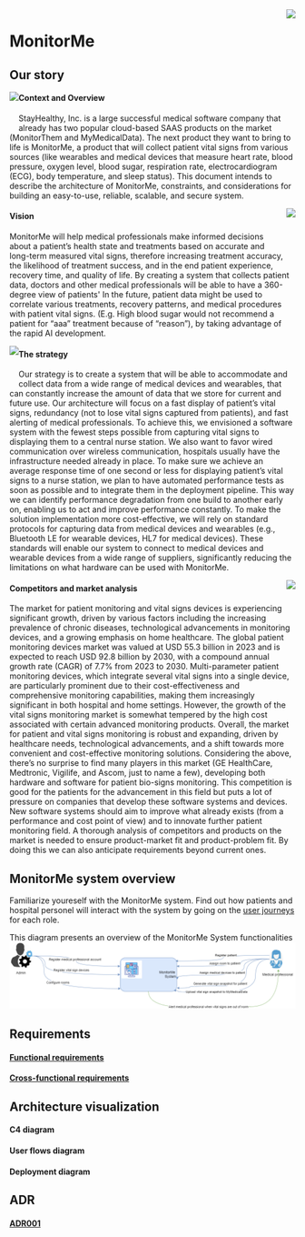<img src="https://static.vecteezy.com/system/resources/previews/017/316/736/original/an-icon-of-health-monitor-in-modern-style-pulse-monitor-vector.jpg" align="right" height="64px" />

# MonitorMe

## Our story
<img src="https://clipart-library.com/8300/1931/description-clipart-description-clipart-1.jpg" align="left" height="64px" />

#### Context and Overview
StayHealthy, Inc. is a large successful medical software company that already has two popular cloud-based SAAS products on the market (MonitorThem and MyMedicalData).
The next product they want to bring to life is MonitorMe, a product that will collect patient vital signs from various sources (like wearables and medical devices that measure heart rate, blood pressure, oxygen level, blood sugar, respiration rate, electrocardiogram (ECG), body temperature, and sleep status). 
This document intends to describe the architecture of MonitorMe, constraints, and considerations for building an easy-to-use, reliable, scalable, and secure system.

<img src="https://i.pinimg.com/564x/18/f2/b7/18f2b7eee77761c7e1ab048b9fbf5d43.jpg" align="right" height="64px" />

#### Vision
MonitorMe will help medical professionals make informed decisions about a patient’s health state and treatments based on accurate and long-term measured vital signs, therefore increasing treatment accuracy, the likelihood of treatment success, and in the end patient experience, recovery time, and quality of life.
By creating a system that collects patient data, doctors and other medical professionals will be able to have a 360-degree view of patients'
In the future, patient data might be used to correlate various treatments, recovery patterns, and medical procedures with patient vital signs. (E.g. High blood sugar would not recommend a patient for “aaa” treatment because of “reason”), by taking advantage of the rapid AI development.

<img src="https://i.pinimg.com/564x/aa/ce/91/aace91f72298caaaf2c0eddcc61bd402.jpg" align="left" height="64px" />

#### The strategy
Our strategy is to create a system that will be able to accommodate and collect data from a wide range of medical devices and wearables, that can constantly increase the amount of data that we store for current and future use. Our architecture will focus on a fast display of patient’s vital signs, redundancy (not to lose vital signs captured from patients), and fast alerting of medical professionals. To achieve this, we envisioned a software system with the fewest steps possible from capturing vital signs to displaying them to a central nurse station. We also want to favor wired communication over wireless communication, hospitals usually have the infrastructure needed already in place.
To make sure we achieve an average response time of one second or less for displaying patient’s vital signs to a nurse station, we plan to have automated performance tests as soon as possible and to integrate them in the deployment pipeline. This way we can identify performance degradation from one build to another early on, enabling us to act and improve performance constantly.
To make the solution implementation more cost-effective, we will rely on standard protocols for capturing data from medical devices and wearables (e.g., Bluetooth LE for wearable devices, HL7 for medical devices). These standards will enable our system to connect to medical devices and wearable devices from a wide range of suppliers, significantly reducing the limitations on what hardware can be used with MonitorMe.

<img src="https://dailyasianage.com/library/1507488189_2.jpg" align="right" height="64px" />

#### Competitors and market analysis
The market for patient monitoring and vital signs devices is experiencing significant growth, driven by various factors including the increasing prevalence of chronic diseases, technological advancements in monitoring devices, and a growing emphasis on home healthcare. The global patient monitoring devices market was valued at USD 55.3 billion in 2023 and is expected to reach USD 92.8 billion by 2030, with a compound annual growth rate (CAGR) of 7.7% from 2023 to 2030. Multi-parameter patient monitoring devices, which integrate several vital signs into a single device, are particularly prominent due to their cost-effectiveness and comprehensive monitoring capabilities, making them increasingly significant in both hospital and home settings.
However, the growth of the vital signs monitoring market is somewhat tempered by the high cost associated with certain advanced monitoring products.
Overall, the market for patient and vital signs monitoring is robust and expanding, driven by healthcare needs, technological advancements, and a shift towards more convenient and cost-effective monitoring solutions.
Considering the above, there’s no surprise to find many players in this market (GE HealthCare, Medtronic, Vigilife, and Ascom, just to name a few), developing both hardware and software for patient bio-signs monitoring. This competition is good for the patients for the advancement in this field but puts a lot of pressure on companies that develop these software systems and devices. New software systems should aim to improve what already exists (from a performance and cost point of view) and to innovate further patient monitoring field.
A thorough analysis of competitors and products on the market is needed to ensure product-market fit and product-problem fit. By doing this we can also anticipate requirements beyond current ones.

## MonitorMe system overview

Familiarize youreself with the MonitorMe system. Find out how patients and hospital personel will interact with the system by going on the [user journeys](https://github.com/ArchitectsEvolutionZone/MonitorMe/blob/main/Capabilities.md) for each role.


This diagram presents an overview of the MonitorMe System functionalities 
<img src="https://github.com/ArchitectsEvolutionZone/MonitorMe/blob/main/resources/capabilities%20overview%203.png" />


## Requirements
#### [Functional requirements](https://github.com/ArchitectsEvolutionZone/MonitorMe/blob/main/Requirements/Functional%20Requirements.md)
#### [Cross-functional requirements](https://github.com/ArchitectsEvolutionZone/MonitorMe/blob/main/Requirements/Cross%20Functional%20Requirements.png)
## Architecture visualization
#### C4 diagram
#### User flows diagram
#### Deployment diagram
## ADR
#### [ADR001](https://github.com/ArchitectsEvolutionZone/MonitorMe/blob/main/ADR/ADR001.md)

